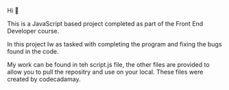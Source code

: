 Hi 👋

This is a JavaScript based project completed as part of the Front End Developer course.

In this project Iw as tasked with completing the program and fixing the bugs found in the code. 

My work can be found in teh script.js file, the other files are provided to allow you to pull the repositry and use on your local. These files were created by codecadamay. 
